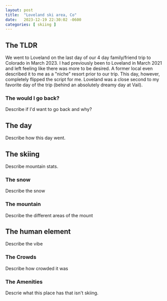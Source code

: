 ```yaml
---
layout: post
title:  "Loveland ski area, Co"
date:   2023-12-19 22:30:02 -0600
categories: [ skiing ]
---
```


## The TLDR
We went to Loveland on the last day of our
4 day family/friend trip to Colorado in March 2023. 
I had previously been to Loveland in
March 2021 and left feeling like there was more
to be desired. A former local even described it
to me as a "niche" resort prior to our trip. This day, however, completely flipped the 
script for me. Loveland was a close second to my favorite day of the trip (behind an absolutely
dreamy day at Vail).  

### The would I go back?
Describe if I'd want to go back and why?

## The day
Describe how this day went.

## The skiing
Describe mountain stats.
### The snow
Describe the snow

### The mountain
Describe the different areas of the mount

## The human element
Describe the vibe
 
### The Crowds
Describe how crowded it was

### The Amenities
Descrie what this place has that isn't skiing.
